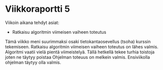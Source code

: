 # Viikkoraportti 5

Viikoin aikana tehdyt asiat:
- Ratkaisu algoritmin viimeisen vaiheen toteutus

Tämä viikko meni suurimmaksi osaki tietokantaosevellus (tsoha) kurssin tekemiseen.
Ratkaisu algoritmin viimeisen vaiheen toteutus on lähes valmis. Algoritmi vaatii vielä pientä viimeistelyä.
Tällä hetkellä tekee turhia toistoja joten ne täytyy poistaa
Ohjelman toteuus on melkein valmis. Ensiviikolla ohjelman täytyy olla valmis.

